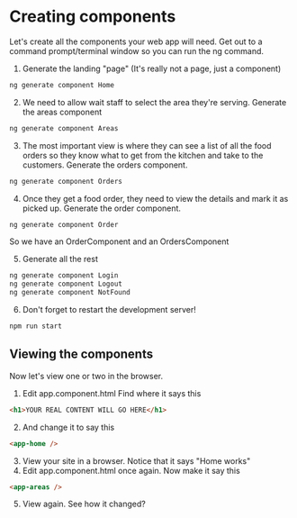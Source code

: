 
# Creating components
<!-- Time: YYmin -->

Let's create all the components your web app will need. Get out to a command prompt/terminal window so you can run the ng command. 

1. Generate the landing "page" (It's really not a page, just a component)
```bash
ng generate component Home
```

2. We need to allow wait staff to select the area they're serving. Generate the areas component
```bash
ng generate component Areas
```

3. The most important view is where they can see a list of all the food orders so they know what to get from the kitchen and take to the customers. Generate the orders component.
```bash
ng generate component Orders
```

4. Once they get a food order, they need to view the details and mark it as picked up. Generate the order component.
```bash
ng generate component Order
```
So we have an OrderComponent and an OrdersComponent

5. Generate all the rest
```bash
ng generate component Login
ng generate component Logout
ng generate component NotFound
```

6. Don't forget to restart the development server!
```bash
npm run start
``` 

## Viewing the components
Now let's view one or two in the browser.
1. Edit app.component.html Find where it says this
```html
<h1>YOUR REAL CONTENT WILL GO HERE</h1>
```
2. And change it to say this
```html
<app-home />
```
3. View your site in a browser. Notice that it says "Home works"
4. Edit app.component.html once again. Now make it say this
```html
<app-areas />
```
5. View again. See how it changed?
